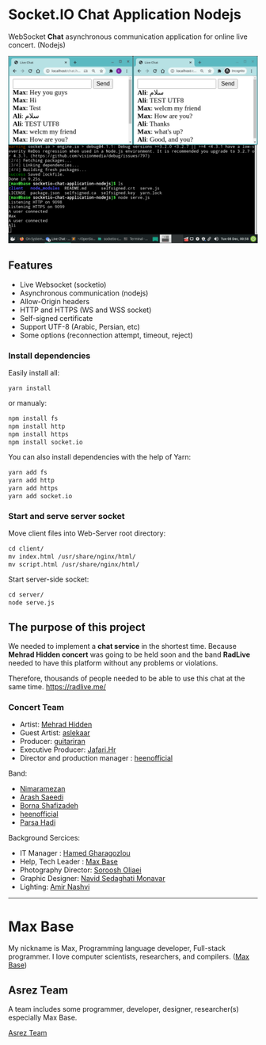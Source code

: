 # Socket.IO Chat Application Nodejs

WebSocket **Chat** asynchronous communication application for online live concert. (Nodejs)

![Socket.IO Chat Application Nodejs](demo.png)

## Features

- Live Websocket (socketio)
- Asynchronous communication (nodejs)
- Allow-Origin headers
- HTTP and HTTPS (WS and WSS socket)
- Self-signed certificate
- Support UTF-8 (Arabic, Persian, etc)
- Some options (reconnection attempt, timeout, reject)

### Install dependencies

Easily install all:
```
yarn install
```

or manualy:

```
npm install fs
npm install http
npm install https
npm install socket.io
```

You can also install dependencies with the help of Yarn:

```
yarn add fs
yarn add http
yarn add https
yarn add socket.io
```

### Start and serve server socket

Move client files into Web-Server root directory:

```
cd client/
mv index.html /usr/share/nginx/html/
mv script.html /usr/share/nginx/html/
```

Start server-side socket:

```
cd server/
node serve.js 
```

## The purpose of this project

We needed to implement a **chat service** in the shortest time. Because **Mehrad Hidden concert** was going to be held soon and the band **RadLive** needed to have this platform without any problems or violations.

Therefore, thousands of people needed to be able to use this chat at the same time.
https://radlive.me/

### Concert Team

- Artist: [Mehrad Hidden](https://www.instagram.com/mehradhiddenofficial/)
- Guest Artist: [aslekaar](https://www.instagram.com/aslekaar)
- Producer: [guitariran](https://www.instagram.com/guitariran)
- Executive Producer: [Jafari.Hr](https://www.instagram.com/Jafari.Hr)
- Director and production manager : [heenofficial](https://www.instagram.com/heenofficial)

Band:

- [Nimaramezan](https://www.instagram.com/nimaramezan)
- [Arash Saeedi](https://www.instagram.com/arashsaeediofficial)
- [Borna Shafizadeh](https://www.instagram.com/borna_shafizadeh)
- [heenofficial](https://www.instagram.com/heenofficial)
- [Parsa Hadi](https://www.instagram.com/parsahadi.cellist)

Background Sercices:

- IT Manager : [Hamed Gharagozlou](https://www.instagram.com/hawmedgh)
- Help, Tech Leader : [Max Base](https://www.instagram.com/max.base)
- Photography Director: [Soroosh Oliaei](https://www.instagram.com/soroosholiaei)
- Graphic Designer: [Navid Sedaghati Monavar](https://www.instagram.com/Naviiiiid)
- Lighting: [Amir Nashvi](https://www.instagram.com/khashayar_97)

---------

# Max Base

My nickname is Max, Programming language developer, Full-stack programmer. I love computer scientists, researchers, and compilers. ([Max Base](https://maxbase.org/))

## Asrez Team

A team includes some programmer, developer, designer, researcher(s) especially Max Base.

[Asrez Team](https://www.asrez.com/)
